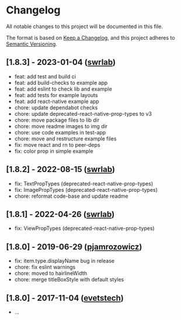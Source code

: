 # Changelog

All notable changes to this project will be documented in this file.

The format is based on [Keep a Changelog](https://keepachangelog.com/en/1.0.0/),
and this project adheres to [Semantic Versioning](https://semver.org/spec/v2.0.0.html).

## [1.8.3] - 2023-01-04 ([swrlab](https://github.com/swrlab/react-native-settings-list))

- feat: add test and build ci
- feat: add build-checks to example app
- feat: add eslint to check lib and example
- feat: add tests for example layouts
- feat: add react-native example app
- chore: update dependabot checks
- chore: update deprecated-react-native-prop-types to v3
- chore: move package files to lib dir
- chore: move readme images to img dir
- chore: use code examples in test-app
- chore: move and restructure example files
- fix: move react and rn to peer-deps
- fix: color prop in simple example

## [1.8.2] - 2022-08-15 ([swrlab](https://github.com/swrlab/react-native-settings-list))

- fix: TextPropTypes (deprecated-react-native-prop-types)
- fix: ImagePropTypes (deprecated-react-native-prop-types)
- chore: reformat code-base and update readme

## [1.8.1] - 2022-04-26 ([swrlab](https://github.com/swrlab/react-native-settings-list))

- fix: ViewPropTypes (deprecated-react-native-prop-types)

## [1.8.0] - 2019-06-29 ([pjamrozowicz](https://github.com/pjamrozowicz/react-native-settings-list))

- fix: item.type.displayName bug in release
- chore: fix eslint warnings
- chore: moved to hairlineWidth
- chore: merge titleBoxStyle with default styles

## [1.8.0] - 2017-11-04 ([evetstech](https://github.com/evetstech/react-native-settings-list))

- ...
